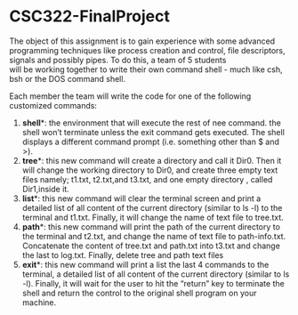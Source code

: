 # CSC322-FinalProject

The object of this assignment is to gain experience with some advanced programming techniques like 
process creation and control, file descriptors, signals and possibly pipes. To do this, a team of 5 students  
will be working together to write their own command shell - much like csh, bsh or the DOS command 
shell.
 
 
Each member the team will write the code for one of the following customized commands: 
1. **shell***: the environment that will execute the rest of nee command. the shell won’t terminate 
unless the exit command gets executed. The shell displays a different command prompt (i.e. 
something other than $ and >). 
2. **tree***: this new command will create a directory and call it Dir0. Then it will change the working 
directory to Dir0, and create three empty text files namely; t1.txt, t2.txt,and t3.txt, and one empty 
directory , called Dir1,inside it. 
3. **list***:  this new command will clear the terminal screen and print a detailed list of all content of 
the current directory (similar to ls -l) to the terminal and t1.txt. Finally, it will change the name of 
text file to tree.txt. 
4. **path***: this new command will print the path of the current directory to the terminal and t2.txt, 
and change the name of text file to path-info.txt. Concatenate the content of tree.txt and path.txt 
into t3.txt and change the last to log.txt. Finally, delete tree and path text files 
5. **exit***: this new command will print a list the last 4 commands to the terminal, a detailed list of all 
content of the current directory (similar to ls -l). Finally, it will wait for the user to hit the “return” 
key to terminate the shell and return the control to the original shell program on your machine. 
